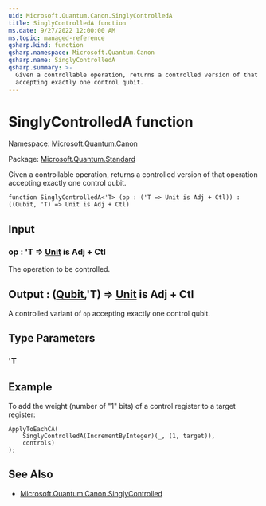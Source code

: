 ```yaml
---
uid: Microsoft.Quantum.Canon.SinglyControlledA
title: SinglyControlledA function
ms.date: 9/27/2022 12:00:00 AM
ms.topic: managed-reference
qsharp.kind: function
qsharp.namespace: Microsoft.Quantum.Canon
qsharp.name: SinglyControlledA
qsharp.summary: >-
  Given a controllable operation, returns a controlled version of that operation
  accepting exactly one control qubit.
---
```


# SinglyControlledA function

Namespace: [Microsoft.Quantum.Canon](xref:Microsoft.Quantum.Canon)

Package: [Microsoft.Quantum.Standard](https://nuget.org/packages/Microsoft.Quantum.Standard)


Given a controllable operation, returns a controlled version of that operationaccepting exactly one control qubit.

```qsharp
function SinglyControlledA<'T> (op : ('T => Unit is Adj + Ctl)) : ((Qubit, 'T) => Unit is Adj + Ctl)
```


## Input

### op : 'T => [Unit](xref:microsoft.quantum.qsharp.valueliterals#unit-literal)  is Adj + Ctl

The operation to be controlled.



## Output : ([Qubit](xref:microsoft.quantum.qsharp.valueliterals#qubit-literals),'T) => [Unit](xref:microsoft.quantum.qsharp.valueliterals#unit-literal)  is Adj + Ctl

A controlled variant of `op` accepting exactly one control qubit.

## Type Parameters

### 'T



## Example

To add the weight (number of "1" bits) of a control register toa target register:```qsharpApplyToEachCA(    SinglyControlledA(IncrementByInteger)(_, (1, target)),    controls));```

## See Also

- [Microsoft.Quantum.Canon.SinglyControlled](xref:Microsoft.Quantum.Canon.SinglyControlled)